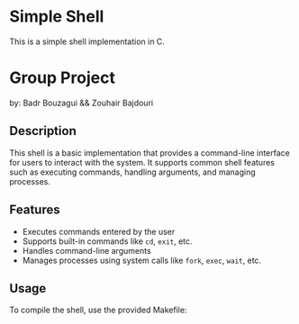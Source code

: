 # Simple Shell

This is a simple shell implementation in C.

# Group Project

by: Badr Bouzagui && Zouhair Bajdouri

## Description

This shell is a basic implementation that provides a command-line interface for users to interact with the system. It supports common shell features such as executing commands, handling arguments, and managing processes.

## Features

- Executes commands entered by the user
- Supports built-in commands like `cd`, `exit`, etc.
- Handles command-line arguments
- Manages processes using system calls like `fork`, `exec`, `wait`, etc.

## Usage

To compile the shell, use the provided Makefile:

